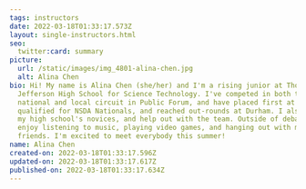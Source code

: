 ```yaml
---
tags: instructors
date: 2022-03-18T01:33:17.573Z
layout: single-instructors.html
seo:
  twitter:card: summary
picture:
  url: /static/images/img_4801-alina-chen.jpg
  alt: Alina Chen
bio: Hi! My name is Alina Chen (she/her) and I'm a rising junior at Thomas
  Jefferson High School for Science Technology. I've competed in both the
  national and local circuit in Public Forum, and have placed first at States,
  qualified for NSDA Nationals, and reached out-rounds at Durham. I also coach
  my high school's novices, and help out with the team. Outside of debate, I
  enjoy listening to music, playing video games, and hanging out with my
  friends. I'm excited to meet everybody this summer!
name: Alina Chen
created-on: 2022-03-18T01:33:17.596Z
updated-on: 2022-03-18T01:33:17.617Z
published-on: 2022-03-18T01:33:17.634Z
---
```

